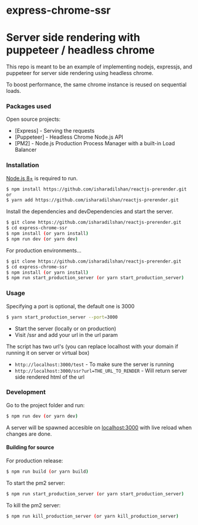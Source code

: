 # express-chrome-ssr

# Server side rendering with puppeteer / headless chrome

This repo is meant to be an example of implementing nodejs, expressjs, and puppeteer for server side rendering using headless chrome.

To boost performance, the same chrome instance is reused on sequential loads.

### Packages used

Open source projects:

-   [Express] - Serving the requests
-   [Puppeteer] - Headless Chrome Node.js API
-   [PM2] - Node.js Production Process Manager with a built-in Load Balancer

### Installation

[Node.js 8+](https://nodejs.org/) is required to run.

```sh
$ npm install https://github.com/isharadilshan/reactjs-prerender.git
or
$ yarn add https://github.com/isharadilshan/reactjs-prerender.git
```

Install the dependencies and devDependencies and start the server.

```sh
$ git clone https://github.com/isharadilshan/reactjs-prerender.git
$ cd express-chrome-ssr
$ npm install (or yarn install)
$ npm run dev (or yarn dev)
```

For production environments...

```sh
$ git clone https://github.com/isharadilshan/reactjs-prerender.git
$ cd express-chrome-ssr
$ npm install (or yarn install)
$ npm run start_production_server (or yarn start_production_server)
```

### Usage

Specifying a port is optional, the default one is 3000

```sh
$ yarn start_production_server --port=3000
```

-   Start the server (locally or on production)
-   Visit /ssr and add your url in the url param

The script has two url's (you can replace localhost with your domain if running it on server or virtual box)

-   `http://localhost:3000/test` - To make sure the server is running
-   `http://localhost:3000/ssr?url=THE_URL_TO_RENDER` - Will return server side rendered html of the url

### Development

Go to the project folder and run:

```sh
$ npm run dev (or yarn dev)
```

A server will be spawned accesible on [localhost:3000](http://localhost:3000) with live reload when changes are done.

#### Building for source

For production release:

```sh
$ npm run build (or yarn build)
```

To start the pm2 server:

```sh
$ npm run start_production_server (or yarn start_production_server)
```

To kill the pm2 server:

```sh
$ npm run kill_production_server (or yarn kill_production_server)
```
